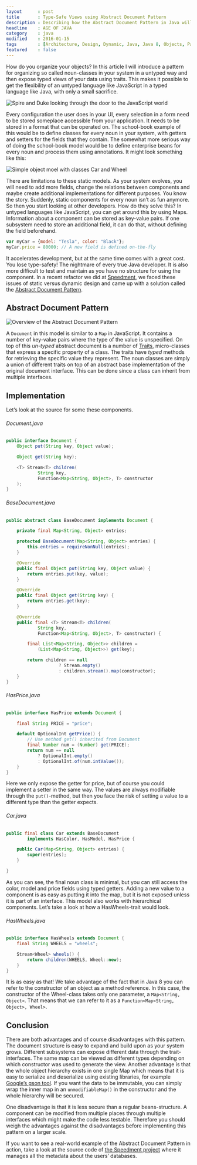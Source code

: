 ```yaml
---
layout      : post
title       : Type-Safe Views using Abstract Document Pattern
description : Describing how the Abstract Document Pattern in Java will let you create typed views of un-typed dynamic data.
headline    : AGE OF JAVA
category    : java
modified    : 2016-01-15
tags        : [Architecture, Design, Dynamic, Java, Java 8, Objects, Pattern, Programming, Speedment]
featured    : false
---
```


How do you organize your objects? In this article I will introduce a pattern for organizing so called noun-classes in your system in a untyped way and then expose typed views of your data using traits. This makes it possible to get the flexibility of an untyped language like JavaScript in a typed language like Java, with only a small sacrifice.

<img src="/images/2016-01-15/narnia.png" alt="Spire and Duke looking through the door to the JavaScript world" />

Every configuration the user does in your UI, every selection in a form need to be stored someplace accessible from your application. It needs to be stored in a format that can be operated on. The school-book example of this would be to define classes for every noun in your system, with getters and setters for the fields that they contain. The somewhat more serious way of doing the school-book model would be to define enterprise beans for every noun and process them using annotations. It might look something like this:

<img src="/images/2016-01-15/model.png" alt="Simple object moel with classes Car and Wheel" />

There are limitations to these static models. As your system evolves, you will need to add more fields, change the relations between components and maybe create additional implementations for different purposes. You know the story. Suddenly, static components for every noun isn’t as fun anymore. So then you start looking at other developers. How do they solve this? In untyped languages like JavaScript, you can get around this by using Maps. Information about a component can be stored as key-value pairs. If one subsystem need to store an additional field, it can do that, without defining the field beforehand.

```javascript
var myCar = {model: "Tesla", color: "Black"};
myCar.price = 80000; // A new field is defined on-the-fly
```

It accelerates development, but at the same time comes with a great cost. You lose type-safety! The nightmare of every true Java developer. It is also more difficult to test and maintain as you have no structure for using the component. In a recent refactor we did at [Speedment](https://github.com/speedment/speedment), we faced these issues of static versus dynamic design and came up with a solution called the [Abstract Document Pattern](https://en.wikipedia.org/wiki/Abstract_Document_Pattern).

## Abstract Document Pattern
<img src="/images/2016-01-15/pattern.png" alt="Overview of the Abstract Document Pattern" />

A `Document` in this model is similar to a `Map` in JavaScript. It contains a number of key-value pairs where the type of the value is unspecified. On top of this _un-typed_ abstract document is a number of [Traits](https://en.wikipedia.org/wiki/Trait_(computer_programming)), micro-classes that express a specific property of a class. The traits have _typed_ methods for retrieving the specific value they represent. The noun classes are simply a union of different traits on top of an abstract base implementation of the original document interface. This can be done since a class can inherit from multiple interfaces.

## Implementation
Let’s look at the source for some these components.

###### Document.java
```java
public interface Document {
    Object put(String key, Object value);

    Object get(String key);

    <T> Stream<T> children(
            String key,
            Function<Map<String, Object>, T> constructor
    );
}
```

###### BaseDocument.java
```java
public abstract class BaseDocument implements Document {

    private final Map<String, Object> entries;

    protected BaseDocument(Map<String, Object> entries) {
        this.entries = requireNonNull(entries);
    }

    @Override
    public final Object put(String key, Object value) {
        return entries.put(key, value);
    }

    @Override
    public final Object get(String key) {
        return entries.get(key);
    }

    @Override
    public final <T> Stream<T> children(
            String key,
            Function<Map<String, Object>, T> constructor) {

        final List<Map<String, Object>> children =
            (List<Map<String, Object>>) get(key);

        return children == null
                    ? Stream.empty()
                    : children.stream().map(constructor);
    }
}

```

###### HasPrice.java
```java
public interface HasPrice extends Document {

    final String PRICE = "price";

    default OptionalInt getPrice() {
        // Use method get() inherited from Document
        final Number num = (Number) get(PRICE);
        return num == null
            ? OptionalInt.empty()
            : OptionalInt.of(num.intValue());
    }
}
```

Here we only expose the getter for price, but of course you could implement a setter in the same way. The values are always modifiable through the `put()`-method, but then you face the risk of setting a value to a different type than the getter expects.

###### Car.java
```java
public final class Car extends BaseDocument
        implements HasColor, HasModel, HasPrice {

    public Car(Map<String, Object> entries) {
        super(entries);
    }

}
```

As you can see, the final noun class is minimal, but you can still access the color, model and price fields using typed getters. Adding a new value to a component is as easy as putting it into the map, but it is not exposed unless it is part of an interface. This model also works with hierarchical components. Let’s take a look at how a HasWheels-trait would look.

###### HasWheels.java
```java
public interface HasWheels extends Document {
    final String WHEELS = "wheels";

    Stream<Wheel> wheels() {
        return children(WHEELS, Wheel::new);
    }
}
```

It is as easy as that! We take advantage of the fact that in Java 8 you can refer to the constructor of an object as a method reference. In this case, the constructor of the Wheel-class takes only one parameter, a `Map<String, Object>`. That means that we can refer to it as a `Function<Map<String, Object>, Wheel>`.

## Conclusion
There are both advantages and of course disadvantages with this pattern. The document structure is easy to expand and build upon as your system grows. Different subsystems can expose different data through the trait-interfaces. The same map can be viewed as different types depending on which constructor was used to generate the view. Another advantage is that the whole object hierarchy exists in one single Map which means that it is easy to serialize and deserialize using existing libraries, for example [Google’s gson tool](https://github.com/google/gson). If you want the data to be immutable, you can simply wrap the inner map in an `unmodifiableMap()` in the constructor and the whole hierarchy will be secured.

One disadvantage is that it is less secure than a regular beans-structure. A component can be modified from multiple places through multiple interfaces which might make the code less testable. Therefore you should weigh the advantages against the disadvantages before implementing this pattern on a larger scale.

If you want to see a real-world example of the Abstract Document Pattern in action, take a look at the source code of [the Speedment project](https://github.com/speedment/speedment) where it manages all the metadata about the users’ databases.
